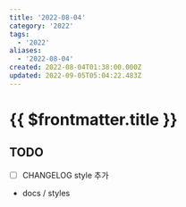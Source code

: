 ```yaml
---
title: '2022-08-04'
category: '2022'
tags:
  - '2022'
aliases:
  - '2022-08-04'
created: 2022-08-04T01:38:00.000Z
updated: 2022-09-05T05:04:22.483Z
---
```


# {{ $frontmatter.title }}

## TODO

- [ ] CHANGELOG style 추가
- docs / styles
